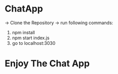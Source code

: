 # ChatApp
-> Clone the Repository
-> run following commands:
1) npm install
2) npm start index.js
3) go to localhost:3030
# Enjoy The Chat App
